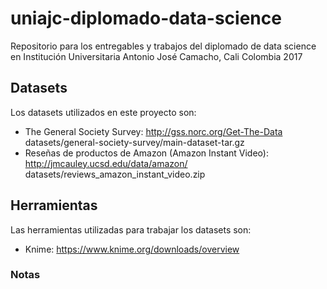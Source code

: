 # uniajc-diplomado-data-science
Repositorio para los entregables y trabajos del diplomado de data science en Institución Universitaria Antonio José Camacho, Cali Colombia 2017

## Datasets
Los datasets utilizados en este proyecto son:
* The General Society Survey:
http://gss.norc.org/Get-The-Data
datasets/general-society-survey/main-dataset-tar.gz
* Reseñas de productos de Amazon (Amazon Instant Video):
http://jmcauley.ucsd.edu/data/amazon/
datasets/reviews_amazon_instant_video.zip

## Herramientas
Las herramientas utilizadas para trabajar los datasets son:
* Knime: https://www.knime.org/downloads/overview


### Notas

